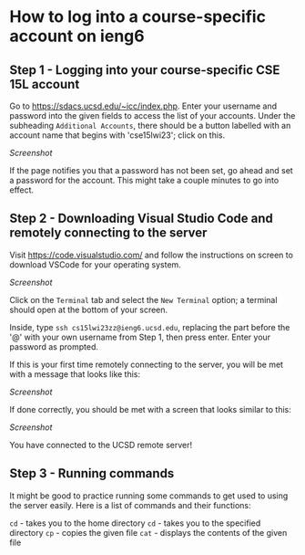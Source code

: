 # How to log into a course-specific account on ieng6

## Step 1 - Logging into your course-specific CSE 15L account

Go to https://sdacs.ucsd.edu/~icc/index.php.
Enter your username and password into the given fields to access the list of your accounts. Under the subheading `Additional Accounts`, there should be a button labelled with an account name that begins with 'cse15lwi23'; click on this. 

*Screenshot*

If the page notifies you that a password has not been set, go ahead and set a password for the account. This might take a couple minutes to go into effect.

## Step 2 - Downloading Visual Studio Code and remotely connecting to the server

Visit https://code.visualstudio.com/ and follow the instructions on screen to download VSCode for your operating system. 

*Screenshot*

Click on the `Terminal` tab and select the `New Terminal` option; a terminal should open at the bottom of your screen. 

Inside, type `ssh cs15lwi23zz@ieng6.ucsd.edu`, replacing the part before the '@' with your own username from Step 1, then press enter. Enter your password as prompted.

If this is your first time remotely connecting to the server, you will be met with a message that looks like this:

*Screenshot*

If done correctly, you should be met with a screen that looks similar to this:

*Screenshot*

You have connected to the UCSD remote server!

## Step 3 - Running commands

It might be good to practice running some commands to get used to using the server easily. Here is a list of commands and their functions:

`cd` - takes you to the home directory
`cd` <directory> - takes you to the specified directory
`cp` <file directory> - copies the given file
`cat` <file directory> - displays the contents of the given file
